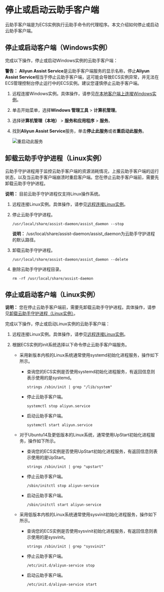 # 停止或启动云助手客户端

云助手客户端是为ECS实例执行云助手命令的代理程序。本文介绍如何停止或启动云助手客户端。

## 停止或启动客户端（Windows实例）

完成以下操作，停止或启动Windows实例的云助手客户端：

**警告：** **Aliyun Assist Service**是云助手客户端服务的显示名称，停止**Aliyun Assist Service**相当于停止云助手客户端，这可能会导致ECS实例异常，并无法在ECS管理控制台停止运行中的ECS实例。建议您谨慎停止云助手客户端。

1.  远程连接Windows实例。具体操作，请参见[在本地客户端上连接Windows实例](/intl.zh-CN/实例/连接实例/使用第三方客户端工具连接实例/在本地客户端上连接Windows实例.md)。

2.  单击开始菜单，选择**Windows 管理工具** \> **计算机管理**。

3.  选择**计算机管理（本地）** \> **服务和应用程序** \> **服务**。

4.  找到**Aliyun Assist Service**服务，单击**停止此服务**或者**重启动此服务**。

    ![重启动此服务](https://static-aliyun-doc.oss-accelerate.aliyuncs.com/assets/img/zh-CN/0275221161/p5250.png)


## 卸载云助手守护进程（Linux实例）

云助手守护进程用于监控云助手客户端的资源消耗情况，上报云助手客户端的运行状态，以及当云助手客户端崩溃时重启客户端。您在停止云助手客户端前，需要先卸载云助手守护进程。

**说明：** 目前云助手守护进程仅支持Linux操作系统。

1.  远程连接Linux实例。具体操作，请参见[远程连接Linux实例](/intl.zh-CN/实例/连接实例/使用第三方客户端工具连接实例/使用用户名密码验证连接Linux实例.md)。

2.  停止云助手守护进程。

    ```
    /usr/local/share/assist-daemon/assist_daemon --stop
    ```

    **说明：** /usr/local/share/assist-daemon/assist\_daemon为云助手守护进程的默认路径。

3.  卸载云助手守护进程。

    ```
    /usr/local/share/assist-daemon/assist_daemon --delete
    ```

4.  删除云助手守护进程目录。

    ```
    rm -rf /usr/local/share/assist-daemon
    ```


## 停止或启动客户端（Linux实例）

**说明：** 您在停止云助手客户端前，需要先卸载云助手守护进程。具体操作，请参见[卸载云助手守护进程（Linux实例）](#section_5mk_rz9_g50)。

完成以下操作，停止或启动Linux实例的云助手客户端：

1.  远程连接Linux实例。具体操作，请参见[远程连接Linux实例](/intl.zh-CN/实例/连接实例/使用第三方客户端工具连接实例/使用用户名密码验证连接Linux实例.md)。

2.  根据ECS实例的init系统选择以下命令停止云助手客户端服务。

    -   采用新版本内核的Linux系统通常使用systemd初始化进程服务，操作如下所示。
        -   查询您的ECS实例是否使用systemd初始化进程服务，有返回信息则表示使用的是systemd。

            ```
            strings /sbin/init | grep "/lib/system"
            ```

        -   停止云助手客户端。

            ```
            systemctl stop aliyun.service
            ```

        -   启动云助手客户端。

            ```
            systemctl start aliyun.service
            ```

    -   对于Ubuntu14及更低版本的Linux系统，通常使用UpStart初始化进程服务，操作如下所示。
        -   查询您的ECS实例是否使用UpStart初始化进程服务，有返回信息则表示使用的是UpStart。

            ```
            strings /sbin/init | grep "upstart"
            ```

        -   停止云助手客户端。

            ```
            /sbin/initctl stop aliyun-service
            ```

        -   启动云助手客户端。

            ```
            /sbin/initctl start aliyun-service
            ```

    -   采用低版本内核的Linux系统通常使用sysvinit初始化进程服务，操作如下所示。
        -   查询您的ECS实例是否使用sysvinit初始化进程服务，有返回信息则表示使用的是sysvinit。

            ```
            strings /sbin/init | grep "sysvinit"
            ```

        -   停止云助手客户端。

            ```
            /etc/init.d/aliyun-service stop
            ```

        -   启动云助手客户端。

            ```
            /etc/init.d/aliyun-service start
            ```


